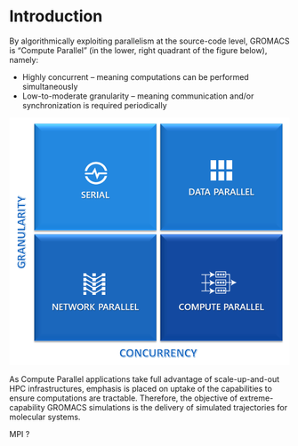 # Introduction

By algorithmically exploiting parallelism at the source-code level, GROMACS is “Compute Parallel” (in the lower, right quadrant of the figure below), namely:

- Highly concurrent – meaning computations can be performed simultaneously
- Low-to-moderate granularity – meaning communication and/or synchronization is required periodically 

![Granularity versus Concurrency](https://raw.githubusercontent.com/ianl-terawe/academy/main/hpc/throughput/media/granularity_vs_concurrency.png "Granularity versus Concurrency")

As Compute Parallel applications take full advantage of scale-up-and-out HPC infrastructures, emphasis is placed on uptake of the capabilities to ensure computations are tractable.  Therefore, the objective of extreme-capability GROMACS simulations is the delivery of simulated trajectories for molecular systems. 

<!--- need to explain scale up/out --->

MPI ?